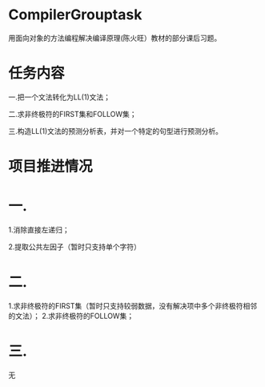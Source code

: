 CompilerGrouptask
=================
用面向对象的方法编程解决编译原理(陈火旺）教材的部分课后习题。

任务内容
=================
   一.把一个文法转化为LL(1)文法；

   二.求非终极符的FIRST集和FOLLOW集；

   三.构造LL(1)文法的预测分析表，并对一个特定的句型进行预测分析。

项目推进情况
=================
一.
=================
   1.消除直接左递归；

   2.提取公共左因子（暂时只支持单个字符）
   
二.
=================
   1.求非终极符的FIRST集（暂时只支持较弱数据，没有解决项中多个非终极符相邻的文法）；
   2.求非终极符的FOLLOW集；

三.
=================
   无
